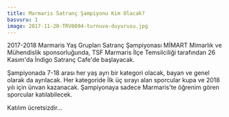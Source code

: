 ```yaml
---
title: Marmaris Satranç Şampiyonu Kim Olacak?
basvuru: 1
image: 2017-11-20-TRV0094-turnuva-duyurusu.jpg
---
```


2017-2018 Marmaris Yaş Grupları Satranç Şampiyonası MİMART Mimarlık ve Mühendislik sponsorluğunda, TSF Marmaris İlçe Temsilciliği tarafından 26 Kasım'da İndigo Satranç Cafe'de başlayacak.  

Şampiyonada 7-18 arası her yaş ayrı bir kategori olacak, bayan ve genel olarak da ayrılacak. Her kategoride İlk üç sırayı alan sporcular kupa ve 2018 yılı için ünvan kazanacak. Şampiyonaya sadece Marmaris'te öğrenim gören sporcular katılabilecek.

Katılım ücretsizdir...
